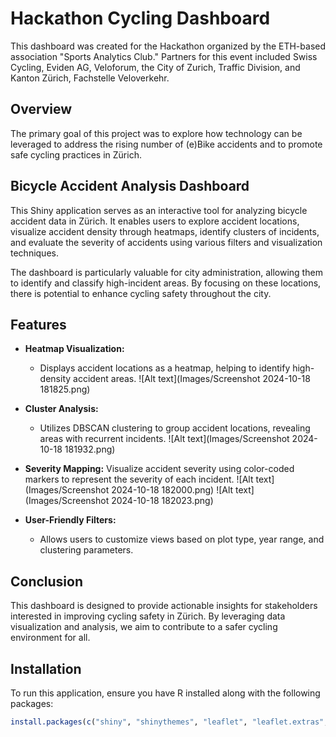 # Hackathon Cycling Dashboard

This dashboard was created for the Hackathon organized by the ETH-based association "Sports Analytics Club." Partners for this event included Swiss Cycling, Eviden AG, Veloforum, the City of Zurich, Traffic Division, and Kanton Zürich, Fachstelle Veloverkehr.

## Overview

The primary goal of this project was to explore how technology can be leveraged to address the rising number of (e)Bike accidents and to promote safe cycling practices in Zürich. 

## Bicycle Accident Analysis Dashboard

This Shiny application serves as an interactive tool for analyzing bicycle accident data in Zürich. It enables users to explore accident locations, visualize accident density through heatmaps, identify clusters of incidents, and evaluate the severity of accidents using various filters and visualization techniques.

The dashboard is particularly valuable for city administration, allowing them to identify and classify high-incident areas. By focusing on these locations, there is potential to enhance cycling safety throughout the city.

## Features

- **Heatmap Visualization:** 
  - Displays accident locations as a heatmap, helping to identify high-density accident areas.
  ![Alt text](Images/Screenshot 2024-10-18 181825.png)

- **Cluster Analysis:** 
  - Utilizes DBSCAN clustering to group accident locations, revealing areas with recurrent incidents.
   ![Alt text](Images/Screenshot 2024-10-18 181932.png)

- **Severity Mapping:** Visualize accident severity using color-coded markers to represent the severity of each incident.
  ![Alt text](Images/Screenshot 2024-10-18 182000.png)
  ![Alt text](Images/Screenshot 2024-10-18 182023.png)

- **User-Friendly Filters:** 
  - Allows users to customize views based on plot type, year range, and clustering parameters.

## Conclusion
This dashboard is designed to provide actionable insights for stakeholders interested in improving cycling safety in Zürich. By leveraging data visualization and analysis, we aim to contribute to a safer cycling environment for all.

## Installation

To run this application, ensure you have R installed along with the following packages:

```r
install.packages(c("shiny", "shinythemes", "leaflet", "leaflet.extras", "sf", "ggplot2", "dbscan", "dplyr", "bslib"))

